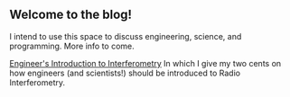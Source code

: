 ## Welcome to the blog!

I intend to use this space to discuss engineering, science, and programming.
More info to come.

[Engineer's Introduction to Interferometry](https://devincody.github.io/Blog/2018/02/27/An-Engineer's-Introduction-to-Radio-Interferometry)
In which I give my two cents on how engineers (and scientists!) should be introduced to Radio Interferometry.
